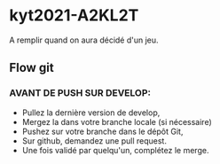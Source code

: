 # kyt2021-A2KL2T
A remplir quand on aura décidé d'un jeu.
## Flow git
### AVANT DE PUSH SUR DEVELOP:
- Pullez la dernière version de develop,
- Mergez la dans votre branche locale (si nécessaire)
- Pushez sur votre branche dans le dépôt Git,
- Sur github, demandez une pull request.
- Une fois validé par quelqu'un, complétez le merge.
